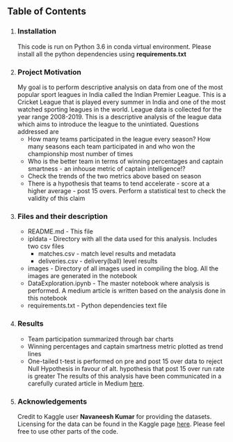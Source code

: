 ## Table of Contents
1. ### Installation
    This code is run on Python 3.6 in conda virtual environment. Please install all the python dependencies using **requirements.txt** 
2. ### Project Motivation
    My goal is to perform descriptive analysis on data from one of the most popular sport leagues in India called the Indian Premier League. This is a Cricket League that is played every summer in India and one of the most watched sporting leagues in the world. League data is collected for the year range 2008-2019. This is a descriptive analysis of the league data which aims to introduce the league to the unintiated. Questions addressed are
     - How many teams participated in the league every season? How many seasons each team participated in and who won the championship most number of times
     - Who is the better team in terms of winning percentages and captain smartness - an inhouse metric of captain intelligence!? 
     - Check the trends of the two metrics above based on season
     - There is a hypothesis that teams to tend accelerate - score at a higher average - post 15 overs. Perform a statistical test to check the validity of this claim 
3. ### Files and their description
    * README.md - This file 
    * ipldata - Directory with all the data used for this analysis. Includes two csv files 
        - matches.csv - match level results and metadata
        - deliveries.csv - delivery(ball) level results
    *  images - Directory of all images used in compiling the blog. All the images are generated in the notebook
    *  DataExploration.ipynb - The master notebook where analysis is performed. A medium article is written based on the analysis done in this notebook
    *  requirements.txt - Python dependencies text file
4. ### Results
   * Team participation summarized through bar charts
   * Winning percentages and captain smartness metric plotted as trend lines
   * One-tailed t-test is performed on pre and post 15 over data to reject Null Hypothesis in favour of alt. hypothesis that post 15 over run rate is greater
    The results of this analysis have been communicated in a carefully curated article in Medium [here](https://medium.com/@arjunsdarbha/ipl-descriptive-analysis-d142ae11d5f2).
5. ### Acknowledgements
    Credit to Kaggle user **Navaneesh Kumar** for providing the datasets. Licensing for the data can be found in the Kaggle page [here](https://www.kaggle.com/nowke9/ipldata/). Please feel free to use other parts of the code.